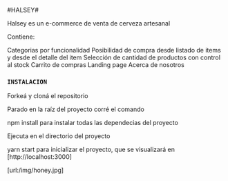 #HALSEY#

Halsey es un e-commerce de venta de cerveza artesanal

Contiene:

Categorias por funcionalidad
Posibilidad de compra desde listado de items y desde el detalle del item
Selección de cantidad de productos con control al stock
Carrito de compras 
Landing page
Acerca de nosotros

### `INSTALACION`

Forkeá y cloná el repositorio

Parado en la raíz del proyecto corré el comando

npm install
para instalar todas las dependecias del proyecto

Ejecuta en el directorio del proyecto

yarn start
para inicializar el proyecto, que se visualizará en [http://localhost:3000]


[url:/img/honey.jpg]